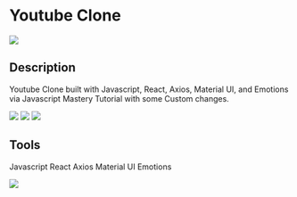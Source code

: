 # Youtube Clone

![](/screenshots/bbss_1.PNG)

## Description

Youtube Clone built with Javascript, React, Axios, Material UI, and Emotions via Javascript Mastery Tutorial with some Custom changes.

![](/screenshots/bbss_2.PNG)
![](/screenshots/bbss_3.PNG)
![](/screenshots/bbss_4.PNG)

## Tools

Javascript
React
Axios
Material UI
Emotions

![](/screenshots/bbss_5.PNG)
